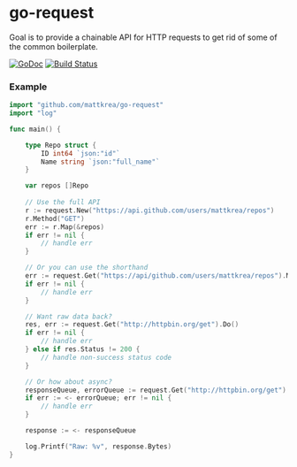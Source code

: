 # go-request
Goal is to provide a chainable API for HTTP requests to get rid of
some of the common boilerplate.

[![GoDoc](https://godoc.org/github.com/mattkrea/go-request?status.svg)](https://godoc.org/github.com/mattkrea/go-request) [![Build Status](https://travis-ci.org/mattkrea/go-request.svg?branch=master)](https://travis-ci.org/mattkrea/go-request)

### Example

```go
import "github.com/mattkrea/go-request"
import "log"

func main() {

	type Repo struct {
		ID int64 `json:"id"`
		Name string `json:"full_name"`
	}

	var repos []Repo
	
	// Use the full API
	r := request.New("https://api.github.com/users/mattkrea/repos")
	r.Method("GET")
	err := r.Map(&repos)
	if err != nil {
		// handle err
	}

	// Or you can use the shorthand
	err := request.Get("https://api/github.com/users/mattkrea/repos").Map(&repos)
	if err != nil {
		// handle err
	}

	// Want raw data back?
	res, err := request.Get("http://httpbin.org/get").Do()
	if err != nil {
		// handle err
	} else if res.Status != 200 {
		// handle non-success status code
	}

	// Or how about async?
	responseQueue, errorQueue := request.Get("http://httpbin.org/get").DoAsync()
	if err := <- errorQueue; err != nil {
		// handle err
	}

	response := <- responseQueue

	log.Printf("Raw: %v", response.Bytes)
}
```